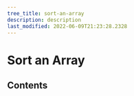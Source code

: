 ```yaml
---
tree_title: sort-an-array
description: description
last_modified: 2022-06-09T21:23:28.2328
---
```


# Sort an Array

## Contents
